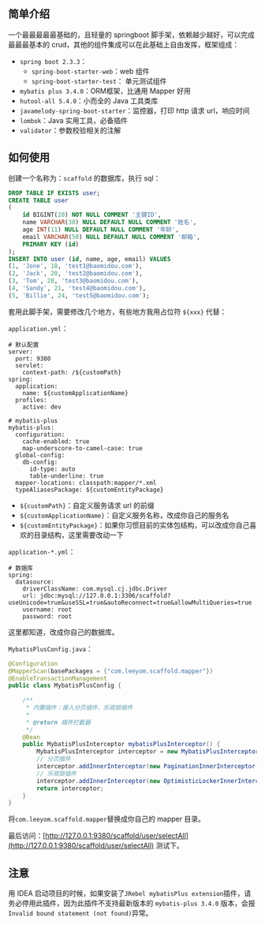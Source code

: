 ## 简单介绍

一个最最最最最基础的，且轻量的 springboot 脚手架，依赖越少越好，可以完成最最最基本的 crud，其他的组件集成可以在此基础上自由发挥，框架组成：

- `spring boot 2.3.3`：
    - `spring-boot-starter-web`：web 组件
    - `spring-boot-starter-test`： 单元测试组件
- `mybatis plus 3.4.0`：ORM框架，比通用 Mapper 好用
- `hutool-all 5.4.0`：小而全的 Java 工具类库
- `javamelody-spring-boot-starter`：监控器，打印 http 请求 url，响应时间
- `lombok`：Java 实用工具，必备插件
- `validator`：参数校验相关的注解

## 如何使用

创建一个名称为：`scaffold` 的数据库，执行 sql：

```sql
DROP TABLE IF EXISTS user;
CREATE TABLE user
(
	id BIGINT(20) NOT NULL COMMENT '主键ID',
	name VARCHAR(30) NULL DEFAULT NULL COMMENT '姓名',
	age INT(11) NULL DEFAULT NULL COMMENT '年龄',
	email VARCHAR(50) NULL DEFAULT NULL COMMENT '邮箱',
	PRIMARY KEY (id)
);
INSERT INTO user (id, name, age, email) VALUES
(1, 'Jone', 18, 'test1@baomidou.com'),
(2, 'Jack', 20, 'test2@baomidou.com'),
(3, 'Tom', 28, 'test3@baomidou.com'),
(4, 'Sandy', 21, 'test4@baomidou.com'),
(5, 'Billie', 24, 'test5@baomidou.com');
```

套用此脚手架，需要修改几个地方，有些地方我用占位符 `${xxx}` 代替：

`application.yml`：

```
# 默认配置
server:
  port: 9380
  servlet:
    context-path: /${customPath}
spring:
  application:
    name: ${customApplicationName}
  profiles:
    active: dev

# mybatis-plus
mybatis-plus:
  configuration:
    cache-enabled: true
    map-underscore-to-camel-case: true
  global-config:
    db-config:
      id-type: auto
      table-underline: true
  mapper-locations: classpath:mapper/*.xml
  typeAliasesPackage: ${customEntityPackage}
```

- `${customPath}`：自定义服务请求 url 的前缀
- `${customApplicationName}`：自定义服务名称，改成你自己的服务名
- `${customEntityPackage}`：如果你习惯目前的实体包结构，可以改成你自己喜欢的目录结构，这里需要改动一下

`application-*.yml`：

```
# 数据库
spring:
  datasource:
    driverClassName: com.mysql.cj.jdbc.Driver
    url: jdbc:mysql://127.0.0.1:3306/scaffold?useUnicode=true&useSSL=true&autoReconnect=true&allowMultiQueries=true
    username: root
    password: root
```
这里都知道，改成你自己的数据库。

`MybatisPlusConfig.java`：

```java
@Configuration
@MapperScan(basePackages = {"com.leeyom.scaffold.mapper"})
@EnableTransactionManagement
public class MybatisPlusConfig {
    
    /**
     * 内置插件：接入分页插件、乐观锁插件
     *
     * @return 插件拦截器
     */
    @Bean
    public MybatisPlusInterceptor mybatisPlusInterceptor() {
        MybatisPlusInterceptor interceptor = new MybatisPlusInterceptor();
        // 分页插件
        interceptor.addInnerInterceptor(new PaginationInnerInterceptor(DbType.MYSQL));
        // 乐观锁插件
        interceptor.addInnerInterceptor(new OptimisticLockerInnerInterceptor());
        return interceptor;
    }
}
```

将`com.leeyom.scaffold.mapper`替换成你自己的 mapper 目录。

最后访问：[http://127.0.0.1:9380/scaffold/user/selectAll](http://127.0.0.1:9380/scaffold/user/selectAll) 测试下。

## 注意

用 IDEA 启动项目的时候，如果安装了`JRebel mybatisPlus extension`插件，请务必停用此插件，因为此插件不支持最新版本的 `mybatis-plus 3.4.0` 版本，会报`Invalid bound statement (not found)`异常。
